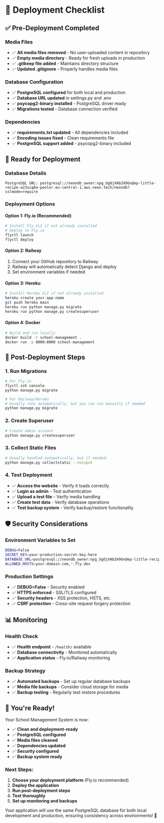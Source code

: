 # 🚀 Deployment Checklist

## ✅ **Pre-Deployment Completed**

### **Media Files**
- ✅ **All media files removed** - No user-uploaded content in repository
- ✅ **Empty media directory** - Ready for fresh uploads in production
- ✅ **.gitkeep file added** - Maintains directory structure
- ✅ **Updated .gitignore** - Properly handles media files

### **Database Configuration**
- ✅ **PostgreSQL configured** for both local and production
- ✅ **Database URL updated** in settings.py and .env
- ✅ **psycopg2-binary installed** - PostgreSQL driver ready
- ✅ **Migrations tested** - Database connection verified

### **Dependencies**
- ✅ **requirements.txt updated** - All dependencies included
- ✅ **Encoding issues fixed** - Clean requirements file
- ✅ **PostgreSQL support added** - psycopg2-binary included

## 🎯 **Ready for Deployment**

### **Database Details**
```
PostgreSQL URL: postgresql://neondb_owner:npg_UgOjXAbZ49Gn@ep-little-recipe-a23uiq8a-pooler.eu-central-1.aws.neon.tech/neondb?sslmode=require
```

### **Deployment Options**

#### **Option 1: Fly.io (Recommended)**
```bash
# Install Fly CLI if not already installed
# Deploy to Fly.io
flyctl launch
flyctl deploy
```

#### **Option 2: Railway**
1. Connect your GitHub repository to Railway
2. Railway will automatically detect Django and deploy
3. Set environment variables if needed

#### **Option 3: Heroku**
```bash
# Install Heroku CLI if not already installed
heroku create your-app-name
git push heroku main
heroku run python manage.py migrate
heroku run python manage.py createsuperuser
```

#### **Option 4: Docker**
```bash
# Build and run locally
docker build -t school-management .
docker run -p 8000:8000 school-management
```

## 🔧 **Post-Deployment Steps**

### **1. Run Migrations**
```bash
# For Fly.io
flyctl ssh console
python manage.py migrate

# For Railway/Heroku
# Usually runs automatically, but you can run manually if needed
python manage.py migrate
```

### **2. Create Superuser**
```bash
# Create admin account
python manage.py createsuperuser
```

### **3. Collect Static Files**
```bash
# Usually handled automatically, but if needed:
python manage.py collectstatic --noinput
```

### **4. Test Deployment**
- ✅ **Access the website** - Verify it loads correctly
- ✅ **Login as admin** - Test authentication
- ✅ **Upload a test file** - Verify media handling
- ✅ **Create test data** - Verify database operations
- ✅ **Test backup system** - Verify backup/restore functionality

## 🛡️ **Security Considerations**

### **Environment Variables to Set**
```bash
DEBUG=False
SECRET_KEY=your-production-secret-key-here
DATABASE_URL=postgresql://neondb_owner:npg_UgOjXAbZ49Gn@ep-little-recipe-a23uiq8a-pooler.eu-central-1.aws.neon.tech/neondb?sslmode=require
ALLOWED_HOSTS=your-domain.com,*.fly.dev
```

### **Production Settings**
- ✅ **DEBUG=False** - Security enabled
- ✅ **HTTPS enforced** - SSL/TLS configured
- ✅ **Security headers** - XSS protection, HSTS, etc.
- ✅ **CSRF protection** - Cross-site request forgery protection

## 📊 **Monitoring**

### **Health Check**
- ✅ **Health endpoint** - `/health/` available
- ✅ **Database connectivity** - Monitored automatically
- ✅ **Application status** - Fly.io/Railway monitoring

### **Backup Strategy**
- ✅ **Automated backups** - Set up regular database backups
- ✅ **Media file backups** - Consider cloud storage for media
- ✅ **Backup testing** - Regularly test restore procedures

## 🎉 **You're Ready!**

Your School Management System is now:
- ✅ **Clean and deployment-ready**
- ✅ **PostgreSQL configured**
- ✅ **Media files cleaned**
- ✅ **Dependencies updated**
- ✅ **Security configured**
- ✅ **Backup system ready**

### **Next Steps:**
1. **Choose your deployment platform** (Fly.io recommended)
2. **Deploy the application**
3. **Run post-deployment steps**
4. **Test thoroughly**
5. **Set up monitoring and backups**

Your application will use the same PostgreSQL database for both local development and production, ensuring consistency across environments! 🚀
